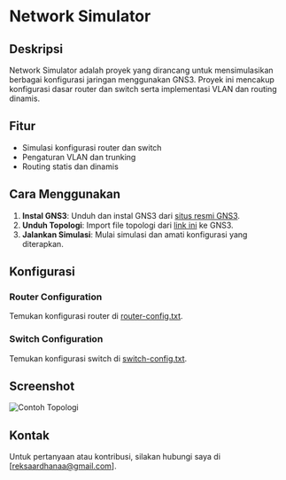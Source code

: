 # Network Simulator

## Deskripsi

Network Simulator adalah proyek yang dirancang untuk mensimulasikan berbagai konfigurasi jaringan menggunakan GNS3. Proyek ini mencakup konfigurasi dasar router dan switch serta implementasi VLAN dan routing dinamis.

## Fitur

- Simulasi konfigurasi router dan switch
- Pengaturan VLAN dan trunking
- Routing statis dan dinamis

## Cara Menggunakan

1. **Instal GNS3**: Unduh dan instal GNS3 dari [situs resmi GNS3](https://www.gns3.com/).
2. **Unduh Topologi**: Import file topologi dari [link ini](#) ke GNS3.
3. **Jalankan Simulasi**: Mulai simulasi dan amati konfigurasi yang diterapkan.

## Konfigurasi

### Router Configuration

Temukan konfigurasi router di [router-config.txt](configs/router-config.txt).

### Switch Configuration

Temukan konfigurasi switch di [switch-config.txt](configs/switch-config.txt).

## Screenshot

![Contoh Topologi](https://github.com/reksaardhana/network-engineer-portofolio/docs/images/network-diagram.png)

## Kontak

Untuk pertanyaan atau kontribusi, silakan hubungi saya di [reksaardhanaa@gmail.com].

